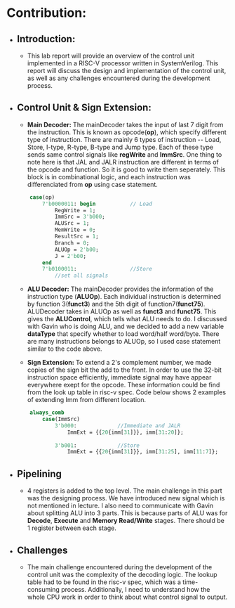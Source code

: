 # Contribution:

- ## Introduction:
    - This lab report will provide an overview of the control unit implemented in a RISC-V processor written in SystemVerilog. This report will discuss the design and implementation of the control unit, as well as any challenges encountered during the development process.

- ## Control Unit & Sign Extension:
    - **Main Decoder:** The mainDecoder takes the input of last 7 digit from the instruction. This is known as opcode(**op**), which specify different type of instruction. There are mainly 6 types of instruction -- Load, Store, I-type, R-type, B-type and Jump type. Each of these type sends same control signals like **regWrite** and **ImmSrc**. One thing to note here is that JAL and JALR instruction are different in terms of the opcode and function. So it is good to write them seperately. This block is in combinational logic, and each instruction was differenciated from **op** using case statement.
    ```systemverilog
        case(op)
            7'b0000011: begin           // Load
                RegWrite = 1;
                ImmSrc = 3'b000;
                ALUSrc = 1;
                MemWrite = 0;
                ResultSrc = 1;
                Branch = 0;
                ALUOp = 2'b00;
                J = 2'b00;
            end
            7'b0100011:                 //Store
                //set all signals

    ```


    - **ALU Decoder:** The mainDecoder provides the information of the instruction type (**ALUOp**).  Each individual instruction is determined by function 3(**funct3**) and the 5th digit of function7(**funct75**). ALUDecoder takes in ALUOp as well as **funct3** and **funct75**. This gives the **ALUControl**, which tells what ALU needs to do. I discussed with Gavin who is doing ALU, and we decided to add a new variable **dataType** that specify whether to load word/half word/byte. There are many instructions belongs to ALUOp, so I used case statement similar to the code above.
    


    - **Sign Extension:** To extend a 2's complement number, we made copies of the sign bit the add to the front. In order to use the 32-bit instruction space efficiently, immediate signal may have appear everywhere exept for the opcode. These information could be find from the look up table in risc-v spec. Code below shows 2 examples of extending Imm from different location.
    ```systemverilog
        always_comb 
            case(ImmSrc)
                3'b000:             //Immediate and JALR
                    ImmExt = {{20{imm[31]}}, imm[31:20]};
                
                3'b001:             //Store
                    ImmExt = {{20{imm[31]}}, imm[31:25], imm[11:7]};

    ```


- ## Pipelining
    - 4 registers is added to the top level. The main challenge in this part was the designing process. We have introduced new signal which is not mentioned in lecture. I also need to communicate with Gavin about splitting ALU into 3 parts. This is because parts of ALU was for **Decode**, **Execute** and **Memory Read/Write** stages. There should be 1 register between each stage.

- ## Challenges
    - The main challenge encountered during the development of the control unit was the complexity of the decoding logic. The lookup table had to be found in the risc-v spec, which was a time-consuming process. Additionally, I need to understand how the whole CPU work in order to think about what control signal to output. 

